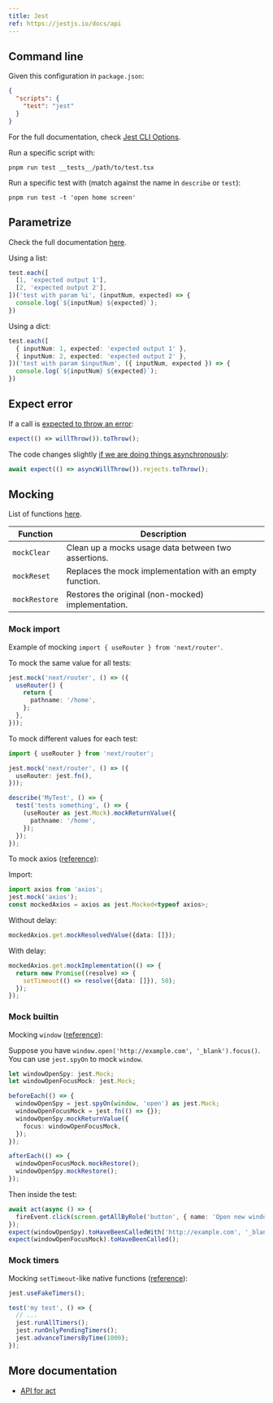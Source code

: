 ```yaml
---
title: Jest
ref: https://jestjs.io/docs/api
---
```


## Command line

Given this configuration in `package.json`:

```json
{
  "scripts": {
    "test": "jest"
  }
}
```

For the full documentation, check [Jest CLI Options](https://jestjs.io/docs/cli).

Run a specific script with:

```shell
pnpm run test __tests__/path/to/test.tsx
```

Run a specific test with (match against the name in `describe` or `test`):

```shell
pnpm run test -t 'open home screen'
```

## Parametrize

Check the full documentation [here](https://jestjs.io/docs/api#testeachtablename-fn-timeout).

Using a list:

```ts
test.each([
  [1, 'expected output 1'],
  [2, 'expected output 2'],
])('test with param %i', (inputNum, expected) => {
  console.log(`${inputNum} ${expected}`);
})
```

Using a dict:

```ts
test.each([
  { inputNum: 1, expected: 'expected output 1' },
  { inputNum: 2, expected: 'expected output 2' },
])('test with param $inputNum', ({ inputNum, expected }) => {
  console.log(`${inputNum} ${expected}`);
})
```

## Expect error

If a call is [expected to throw an error](https://jestjs.io/docs/using-matchers#exceptions):

```js
expect(() => willThrow()).toThrow();
```

The code changes slightly
[if we are doing things asynchronously](https://jestjs.io/docs/expect#rejects):

```js
await expect(() => asyncWillThrow()).rejects.toThrow();
```

## Mocking

List of functions [here](https://jestjs.io/docs/mock-function-api).

| Function | Description |
| --- | --- |
| `mockClear` | Clean up a mocks usage data between two assertions. |
| `mockReset` | Replaces the mock implementation with an empty function. |
| `mockRestore` | Restores the original (non-mocked) implementation. |

### Mock import

Example of mocking `import { useRouter } from 'next/router'`.

To mock the same value for all tests:

```ts
jest.mock('next/router', () => ({
  useRouter() {
    return {
      pathname: '/home',
    };
  },
}));
```

To mock different values for each test:

```ts
import { useRouter } from 'next/router';

jest.mock('next/router', () => ({
  useRouter: jest.fn(),
}));

describe('MyTest', () => {
  test('tests something', () => {
    (useRouter as jest.Mock).mockReturnValue({
      pathname: '/home',
    });
  });
});
```

To mock axios ([reference](https://www.csrhymes.com/2022/03/09/mocking-axios-with-jest-and-typescript.html)):

Import:

```ts
import axios from 'axios';
jest.mock('axios');
const mockedAxios = axios as jest.Mocked<typeof axios>;
```

Without delay:

```ts
mockedAxios.get.mockResolvedValue({data: []});
```

With delay:

```ts
mockedAxios.get.mockImplementation(() => {
  return new Promise((resolve) => {
    setTimeout(() => resolve({data: []}), 50);
  });
});
```

### Mock builtin

Mocking `window` ([reference](https://stackoverflow.com/questions/41885841/how-can-i-mock-the-javascript-window-object-using-jest)):

Suppose you have `window.open('http://example.com', '_blank').focus()`.
You can use `jest.spyOn` to mock `window`.

```ts
let windowOpenSpy: jest.Mock;
let windowOpenFocusMock: jest.Mock;

beforeEach(() => {
  windowOpenSpy = jest.spyOn(window, 'open') as jest.Mock;
  windowOpenFocusMock = jest.fn(() => {});
  windowOpenSpy.mockReturnValue({
    focus: windowOpenFocusMock,
  });
});

afterEach(() => {
  windowOpenFocusMock.mockRestore();
  windowOpenSpy.mockRestore();
});
```

Then inside the test:

```ts
await act(async () => {
  fireEvent.click(screen.getAllByRole('button', { name: 'Open new window' }));
});
expect(windowOpenSpy).toHaveBeenCalledWith('http://example.com', '_blank');
expect(windowOpenFocusMock).toHaveBeenCalled();
```

### Mock timers

Mocking `setTimeout`-like native functions ([reference](https://jestjs.io/docs/timer-mocks)):

```ts
jest.useFakeTimers();

test('my test', () => {
  // ...
  jest.runAllTimers();
  jest.runOnlyPendingTimers();
  jest.advanceTimersByTime(1000);
});
```

## More documentation

- [API for act](https://react.dev/reference/react/act)
